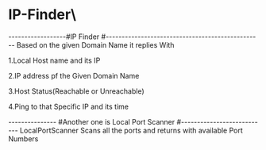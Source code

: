 # IP-Finder\

------------------#IP Finder #-------------------------------------------------
Based on the given Domain Name it replies With 

 1.Local Host name and its IP
 
 2.IP address pf the Given Domain Name
 
 3.Host Status(Reachable or Unreachable)
 
 4.Ping to that Specific IP and its time
 
 
 
 
 --------------- #Another one is Local Port Scanner #---------------------------
  LocalPortScanner Scans all the ports and returns with available Port Numbers 
 
 
